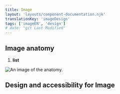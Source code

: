 ```yaml
---
title: Image
layout: 'layouts/component-documentation.njk'
translationKey: 'imageDesign'
tags: ['imageEN', 'design']
# date: "git Last Modified"
---
```


## Image anatomy

<ol class="anatomy-list">
  <li><strong>list</strong></li>
</ol>

<img class="b-sm b-default p-400" src="/images/{local}/components/anatomy/gcds-image-anatomy.svg" alt="An image of the anatomy." />

## Design and accessibility for Image
